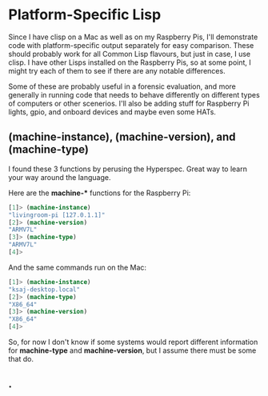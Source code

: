 # Platform-Specific Lisp

Since I have clisp on a Mac as well as on my Raspberry Pis, I'll demonstrate code with platform-specific output separately for easy comparison. These should probably work for all Common Lisp flavours, but just in case, I use clisp. I have other Lisps installed on the Raspberry Pis, so at some point, I might try each of them to see if there are any notable differences.

Some of these are probably useful in a forensic evaluation, and more generally in running code that needs to behave differently on different types of computers or other scenerios. I'll also be adding stuff for Raspberry Pi lights, gpio, and onboard devices and maybe even some HATs.

## (machine-instance), (machine-version), and (machine-type)

I found these 3 functions by perusing the Hyperspec. Great way to learn your way around the language.

Here are the **machine-\*** functions for the Raspberry Pi:

```lisp
[1]> (machine-instance)
"livingroom-pi [127.0.1.1]"
[2]> (machine-version)
"ARMV7L"
[3]> (machine-type)
"ARMV7L"
[4]>
```

And the same commands run on the Mac:

```lisp
[1]> (machine-instance)
"ksaj-desktop.local"
[2]> (machine-type)
"X86_64"
[3]> (machine-version)
"X86_64"
[4]>
```

So, for now I don't know if some systems would report different information for **machine-type** and **machine-version**, but I assume there must be some that do.

## .
